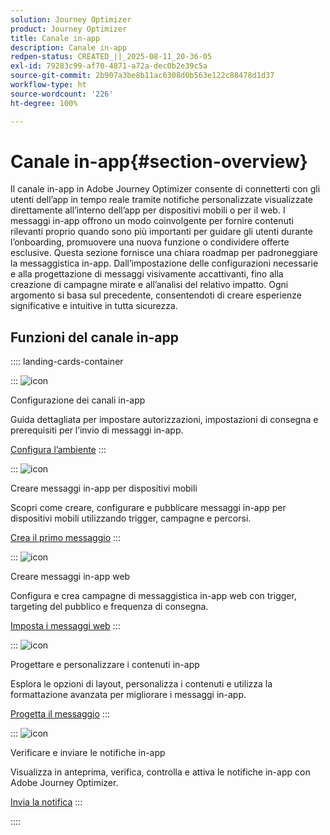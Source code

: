 ```yaml
---
solution: Journey Optimizer
product: Journey Optimizer
title: Canale in-app
description: Canale in-app
redpen-status: CREATED_||_2025-08-11_20-36-05
exl-id: 79283c99-af70-4871-a72a-dec0b2e39c5a
source-git-commit: 2b907a3be8b11ac6308d0b563e122c88478d1d37
workflow-type: ht
source-wordcount: '226'
ht-degree: 100%

---
```


# Canale in-app{#section-overview}

Il canale in-app in Adobe Journey Optimizer consente di connetterti con gli utenti dell’app in tempo reale tramite notifiche personalizzate visualizzate direttamente all’interno dell’app per dispositivi mobili o per il web. I messaggi in-app offrono un modo coinvolgente per fornire contenuti rilevanti proprio quando sono più importanti per guidare gli utenti durante l’onboarding, promuovere una nuova funzione o condividere offerte esclusive. Questa sezione fornisce una chiara roadmap per padroneggiare la messaggistica in-app. Dall’impostazione delle configurazioni necessarie e alla progettazione di messaggi visivamente accattivanti, fino alla creazione di campagne mirate e all’analisi del relativo impatto. Ogni argomento si basa sul precedente, consentendoti di creare esperienze significative e intuitive in tutta sicurezza.

## Funzioni del canale in-app

:::: landing-cards-container

:::
![icon](https://cdn.experienceleague.adobe.com/icons/gear.svg?lang=it)

Configurazione dei canali in-app

Guida dettagliata per impostare autorizzazioni, impostazioni di consegna e prerequisiti per l’invio di messaggi in-app.

[Configura l’ambiente](../using/in-app/inapp-configuration.md)
:::

:::
![icon](https://cdn.experienceleague.adobe.com/icons/list-check.svg?lang=it)

Creare messaggi in-app per dispositivi mobili

Scopri come creare, configurare e pubblicare messaggi in-app per dispositivi mobili utilizzando trigger, campagne e percorsi.

[Crea il primo messaggio](../using/in-app/create-in-app.md)
:::

:::
![icon](https://cdn.experienceleague.adobe.com/icons/puzzle-piece.svg?lang=it)

Creare messaggi in-app web

Configura e crea campagne di messaggistica in-app web con trigger, targeting del pubblico e frequenza di consegna.

[Imposta i messaggi web](../using/in-app/create-in-app-web.md)
:::

:::
![icon](https://cdn.experienceleague.adobe.com/icons/paint-brush.svg?lang=it)

Progettare e personalizzare i contenuti in-app

Esplora le opzioni di layout, personalizza i contenuti e utilizza la formattazione avanzata per migliorare i messaggi in-app.

[Progetta il messaggio](../using/in-app/design-in-app.md)
:::

:::
![icon](https://cdn.experienceleague.adobe.com/icons/paper-plane.svg?lang=it)

Verificare e inviare le notifiche in-app

Visualizza in anteprima, verifica, controlla e attiva le notifiche in-app con Adobe Journey Optimizer.

[Invia la notifica](../using/in-app/send-in-app.md)
:::

::::
